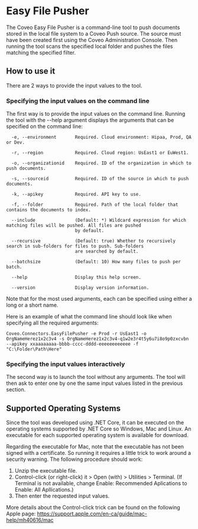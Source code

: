 # Easy File Pusher

The Coveo Easy File Pusher is a command-line tool to push documents stored in the local file system to a Coveo Push source. The source must have been created first using the Coveo Administration Console. Then running the tool scans the specified local folder and pushes the files matching the specified filter.

## How to use it

There are 2 ways to provide the input values to the tool.

### Specifying the input values on the command line

The first way is to provide the input values on the command line. Running the tool with the --help argument displays the arguments that can be specified on the command line:
```
  -e, --environment       Required. Cloud environment: Hipaa, Prod, QA or Dev.

  -r, --region            Required. Cloud region: UsEast1 or EuWest1.

  -o, --organizationid    Required. ID of the organization in which to push documents.

  -s, --sourceid          Required. ID of the source in which to push documents.

  -k, --apikey            Required. API key to use.

  -f, --folder            Required. Path of the local folder that contains the documents to index.

  --include               (Default: *) Wildcard expression for which matching files will be pushed. All files are pushed
                          by default.

  --recursive             (Default: true) Whether to recursively search in sub-folders for files to push. Sub-folders
                          are searched by default.

  --batchsize             (Default: 10) How many files to push per batch.

  --help                  Display this help screen.

  --version               Display version information.
```
Note that for the most used arguments, each can be specified using either a long or a short name.

Here is an example of what the command line should look like when specifying all the required arguments:
```
Coveo.Connectors.EasyFilePusher -e Prod -r UsEast1 -o OrgNameHerez1x2c3v4 -s OrgNameHerez1x2c3v4-q1w2e3r4t5y6u7i8o9p0zxcvbn --apikey xxaaaaaaaa-bbbb-cccc-dddd-eeeeeeeeeeee -f "C:\Folder\Path\Here"
```

### Specifying the input values interactively

The second way is to launch the tool without any arguments. The tool will then ask to enter one by one the same input values listed in the previous section.

## Supported Operating Systems

Since the tool was developed using .NET Core, it can be executed on the operating systems supported by .NET Core so Windows, Mac and Linux. An executable for each supported operating system is available for download.

Regarding the executable for Mac, note that the executable has not been signed with a certificate. So running it requires a little trick to work around a security warning. The following procedure should work:
1. Unzip the executable file.
2. Control-click (or right-click) it > Open (with) > Utilities > Terminal. (If Terminal is not available, change Enable: Recommended Aplications to Enable: All Apllications.)
3. Then enter the requested input values.

More details about the Control-click trick can be found on the following Apple page: https://support.apple.com/en-ca/guide/mac-help/mh40616/mac

